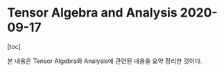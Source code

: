 Tensor Algebra and Analysis 2020-09-17
===
[toc]

본 내용은 Tensor Algebra와 Analysis에 관련된 내용을 요약 정리한 것이다.

## 